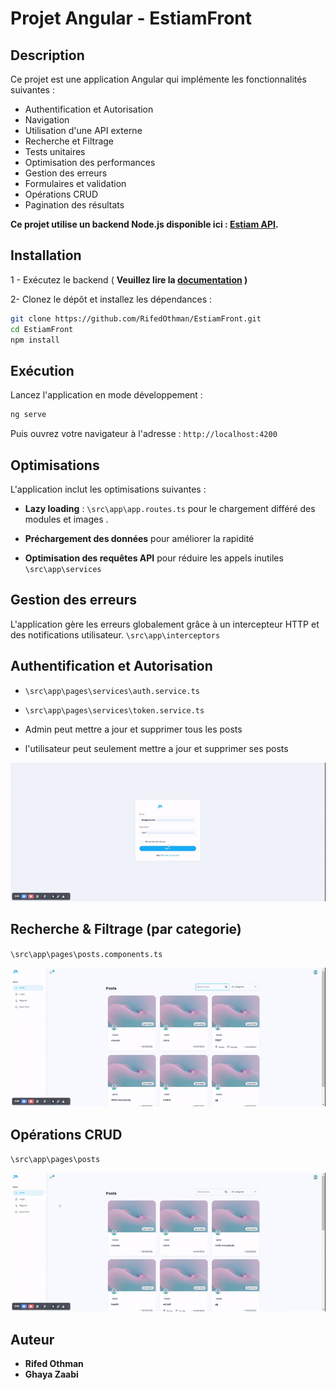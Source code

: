 # Projet Angular - EstiamFront

## Description
Ce projet est une application Angular qui implémente les fonctionnalités suivantes :
- Authentification et Autorisation
- Navigation
- Utilisation d'une API externe
- Recherche et Filtrage
- Tests unitaires
- Optimisation des performances
- Gestion des erreurs
- Formulaires et validation
- Opérations CRUD
- Pagination des résultats

**Ce projet utilise un backend Node.js disponible ici : [Estiam API](https://github.com/RifedOthman/API).**

## Installation
1 - Exécutez le backend ( **Veuillez lire la [documentation](https://github.com/RifedOthman/API) )**

2- Clonez le dépôt et installez les dépendances :

```bash
git clone https://github.com/RifedOthman/EstiamFront.git
cd EstiamFront
npm install
```

## Exécution
Lancez l'application en mode développement :
```sh
ng serve
```
Puis ouvrez votre navigateur à l'adresse : `http://localhost:4200`


## Optimisations
L'application inclut les optimisations suivantes :
- **Lazy loading** : <code>\src\app\app.routes.ts</code>  pour le chargement différé des modules et images . 

- **Préchargement des données** pour améliorer la rapidité  

- **Optimisation des requêtes API** pour réduire les appels inutiles  <code>\src\app\services</code> 

## Gestion des erreurs
L'application gère les erreurs globalement grâce à un intercepteur HTTP et des notifications utilisateur. 
 <code>\src\app\interceptors</code> 

## Authentification et Autorisation

- <code>\src\app\pages\services\auth.service.ts</code> 
- <code>\src\app\pages\services\token.service.ts</code> 

- Admin peut mettre a jour et supprimer tous les posts 
- l'utilisateur peut seulement mettre a jour et supprimer ses posts 

![alt text](<3.gif>)


## Recherche & Filtrage (par categorie) 
<code>\src\app\pages\posts.components.ts</code>

![alt text](<1.gif>)


## Opérations CRUD
<code>\src\app\pages\posts</code>

![alt text](<4.gif>)



## Auteur
- **Rifed Othman** 
- **Ghaya Zaabi** 



